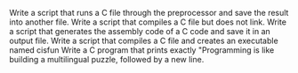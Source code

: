 Write a script that runs a C file through the preprocessor and save the result into another file.
Write a script that compiles a C file but does not link.
Write a script that generates the assembly code of a C code and save it in an output file.
Write a script that compiles a C file and creates an executable named cisfun
Write a C program that prints exactly "Programming is like building a multilingual puzzle, followed by a new line.
